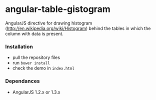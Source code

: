 # angular-table-gistogram

AngularJS directive for drawing histogram (http://en.wikipedia.org/wiki/Histogram) behind the tables in which the column with data is present.

### Installation
* pull the repository files
* run ```bower install```
* check the demo in ```index.html```

### Dependances
* AngularJS 1.2.x or 1.3.x
